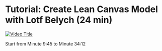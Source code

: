 # Tutorial: Create Lean Canvas Model with Lotf Belych (24 min)


[![Video Title](https://img.youtube.com/vi/ykihKT_q-90/0.jpg)](https://youtu.be/ykihKT_q-90)

Start from Minute 9:45 to Minute 34:12